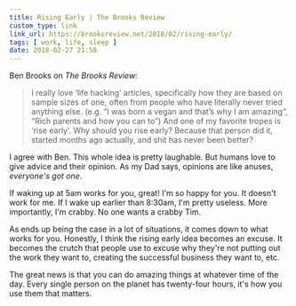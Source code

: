 ```yaml
---
title: Rising Early | The Brooks Review
custom_type: link
link_url: https://brooksreview.net/2018/02/rising-early/
tags: [ work, life, sleep ]
date: 2018-02-27 21:58
---
```


Ben Brooks on *The Brooks Review*:

> I really love ‘life hacking’ articles, specifically how they are based on sample sizes of one, often from people who have literally never tried anything else. (e.g. “I was born a vegan and that’s why I am amazing”, “Rich parents and how you can to”) And one of my favorite tropes is ‘rise early’. Why should you rise early? Because that person did it, started months ago actually, and shit has never been better?

I agree with Ben. This whole idea is pretty laughable. But humans love to give advice and their opinion. As my Dad says, opinions are like anuses, *everyone's got one*.

If waking up at 5am works for you, great! I'm so happy for you. It doesn't work for me. If I wake up earlier than 8:30am, I'm pretty useless. More importantly, I'm crabby. No one wants a crabby Tim.

As ends up being the case in a lot of situations, it comes down to what works for you. Honestly, I think the rising early idea becomes an excuse. It becomes the crutch that people use to excuse why they're not putting out the work they want to, creating the successful business they want to, etc.

The great news is that you can do amazing things at whatever time of the day. Every single person on the planet has twenty-four hours, it's how you use them that matters.